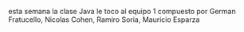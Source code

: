 esta semana la clase Java le toco al equipo 1
compuesto por German Fratucello, Nicolas Cohen, Ramiro Soria, Mauricio Esparza
